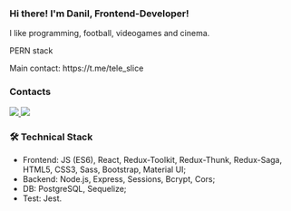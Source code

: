 ### Hi there! I'm Danil, Frontend-Developer!

<p> I like programming, football, videogames and cinema. </p>
<p> PERN stack </p>
<p> Main contact: https://t.me/tele_slice </p>

### Contacts
<p>
   <a href="https://www.linkedin.com/in/danilskurikhin/">
       <img src="https://img.shields.io/badge/linkedin-%230077B5.svg?&style=for-the-badge&logo=linkedin&logoColor=white"/>
   </a>
   <a href="https://t.me/tele_slice">
       <img src="https://img.shields.io/badge/Telegram-2CA5E0?style=for-the-badge&logo=telegram&logoColor=white"/>
   </a>
</p>

### 🛠 Technical Stack
* Frontend: JS (ES6), React, Redux-Toolkit, Redux-Thunk, Redux-Saga, HTML5, CSS3, Sass, Bootstrap, Material UI;
* Backend: Node.js, Express, Sessions, Bcrypt, Cors;
* DB: PostgreSQL, Sequelize;
* Test: Jest.
